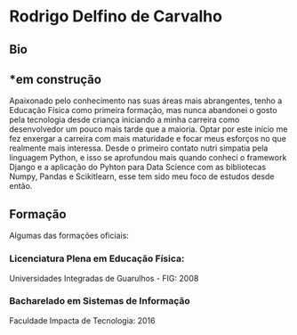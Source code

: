 # Rodrigo Delfino de Carvalho
## Bio
## *em construção

  Apaixonado pelo conhecimento nas suas áreas mais abrangentes, tenho a Educação Física como primeira formação, mas nunca abandonei o gosto pela tecnologia desde criança iniciando a minha carreira como desenvolvedor um pouco mais tarde que a maioria. Optar por este início me fez enxergar a carreira com mais maturidade e focar meus esforços no que realmente mais interessa.
  Desde o primeiro contato nutri simpatia pela linguagem Python, e isso se aprofundou mais quando conheci o framework Django e a aplicação do Pyhton para Data Science com as bibliotecas Numpy, Pandas e Scikitlearn, esse tem sido meu foco de estudos desde então.

## Formação

Algumas das formações oficiais:

### Licenciatura Plena em Educação Física:
Universidades Integradas de Guarulhos - FIG: 2008

### Bacharelado em Sistemas de Informação
Faculdade Impacta de Tecnologia: 2016
